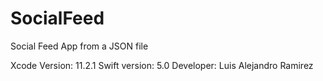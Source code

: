 # SocialFeed
Social Feed App from a JSON file

Xcode Version: 11.2.1
Swift version: 5.0
Developer: Luis Alejandro Ramirez
